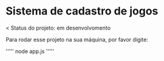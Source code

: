 # Sistema de cadastro de jogos


< Status do projeto: em desenvolvomento

Para rodar esse projeto na sua máquina, por favor digite:

'''''
node app.js
'''''
